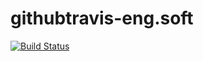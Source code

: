 # githubtravis-eng.soft

[![Build Status](https://www.travis-ci.com/feyuri/githubtravis-eng.soft.svg?branch=main)](https://www.travis-ci.com/feyuri/githubtravis-eng.soft)
